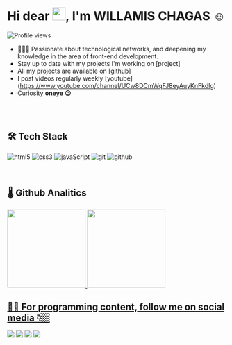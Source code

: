<h1 align="left">Hi dear <img src="https://raw.githubusercontent.com/kaueMarques/kaueMarques/master/hi.gif" width="30px">, I'm WILLAMIS CHAGAS ☺️</h1>
<p align="left"> <img src="https://komarev.com/ghpvc/?username=willamischagas&color=yellow" alt="Profile views"></p>

- 👨🏾‍💻 Passionate about technological networks, and deepening my knowledge in the area of ​​front-end development.
- Stay up to date with my projects I'm working on [project]
- All my projects are available on [github]
- I post videos regularly weekly [youtube] (https://www.youtube.com/channel/UCw8DCmWqFJ8eyAuyKnFkdlg)
- Curiosity **oneye 😉**

<br>
<br>

## 🛠️ Tech Stack
![html5](https://img.shields.io/badge/html5-blue?logo=html5)
![css3](https://img.shields.io/badge/css3-blue?logo=css3)
![javaScript](https://img.shields.io/badge/javaScript-blue?logo=javascript)
![git](https://img.shields.io/badge/git-blue?logo=git)
![github](https://img.shields.io/badge/github-blue?logo=github)

<br>

## 🌡️ Github Analitics

<a href="https://github.com/willamischagas">
<img height="180em" src="https://github-readme-stats.vercel.app/api?username=willamischagas&show_icons=true&theme=tokyonight&include_all_commits=true&count_private=true">
<img height="180em" src="https://github-readme-stats.vercel.app/api/top-langs/?username=willamischagas&layout=compact&langs_count=6&theme=tokyonight">


## 🤳🏽 For programming content, follow me on social media 👇🏼

<a href="https://www.youtube.com/channel/UCw8DCmWqFJ8eyAuyKnFkdlg" target="_blank"><img src="https://img.shields.io/badge/YouTube-FF0000?style=for-the-badge&logo=youtube&logoColor=white" target="_blank"></a>
  <a href="https://instagram.com/will_frontend?igshid=ZGUzMzM3NWJiOQ==" target="_blank"><img src="https://img.shields.io/badge/-Instagram-%23E4405F?style=for-the-badge&logo=instagram&logoColor=white" target="_blank"></a>
  <a href = "willaromas10@gmail.com"><img src="https://img.shields.io/badge/-Gmail-%23333?style=for-the-badge&logo=gmail&logoColor=white" target="_blank"></a>
  <a href="https://www.linkedin.com/in/willamis-alves/" target="_blank"><img src="https://img.shields.io/badge/-LinkedIn-%230077B5?style=for-the-badge&logo=linkedin&logoColor=white" target="_blank"></a> 
